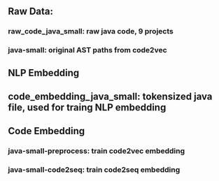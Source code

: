 ## Raw Data:
### raw_code_java_small: raw java code, 9 projects
### java-small: original AST paths from code2vec


## NLP Embedding
## code_embedding_java_small: tokensized java file, used for traing NLP embedding


## Code Embedding
### java-small-preprocess: train code2vec embedding
### java-small-code2seq:   train code2seq embedding